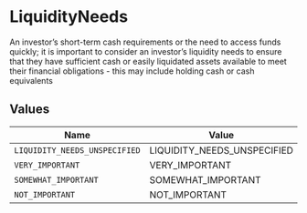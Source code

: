 # LiquidityNeeds

An investor’s short-term cash requirements or the need to access funds quickly; it is important to consider an investor’s liquidity needs to ensure that they have sufficient cash or easily liquidated assets available to meet their financial obligations - this may include holding cash or cash equivalents


## Values

| Name                          | Value                         |
| ----------------------------- | ----------------------------- |
| `LIQUIDITY_NEEDS_UNSPECIFIED` | LIQUIDITY_NEEDS_UNSPECIFIED   |
| `VERY_IMPORTANT`              | VERY_IMPORTANT                |
| `SOMEWHAT_IMPORTANT`          | SOMEWHAT_IMPORTANT            |
| `NOT_IMPORTANT`               | NOT_IMPORTANT                 |